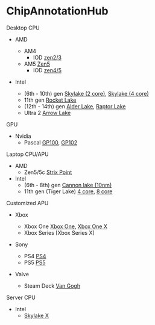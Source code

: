 # ChipAnnotationHub

Desktop CPU
- AMD
    - AM4 
      - IOD [zen2/3](https://www.techpowerup.com/266287/amd-matisse-and-rome-io-controller-dies-mapped-out#g266287-1)
    - AM5 [Zen5](https://x.com/GPUsAreMagic/status/1843054434169081895/photo/1)
      - IOD [zen4/5]([https://www.techpowerup.com/305485/amds-zen-4-i-o-die-detailed-courtesy-of-isscc-presentation#g305485-1](https://x.com/GPUsAreMagic/status/1843054434169081895/photo/3))
     
- Intel
    - (6th - 10th) gen [Skylake (2 core)](https://en.wikichip.org/wiki/File:skylake_(dual_core)_(annotated).png), [Skylake (4 core)](https://en.wikichip.org/wiki/File:skylake_(quad-core)_(annotated).png)
    - 11th gen [Rocket Lake](https://x.com/Locuza_/status/1454152714930331652/photo/3)
    - (12th - 14th) gen [Alder Lake](https://locuza.substack.com/p/die-walkthrough-alder-lake-sp-and), [Raptor Lake](https://substack.com/@locuza/p-69094195)
    - Ultra 2 [Arrow Lake](https://x.com/GPUsAreMagic/status/1848749030009937965/photo/1)
 
GPU
- Nvidia
    - Pascal [GP100](https://x.com/Locuza_/status/1474561489914712068/photo/1), [GP102](https://nemez.net/die/GPU/Pascal/GP102_annotated.png)

Laptop CPU/APU
- AMD
    - Zen5/5c [Strix Point](https://www.techpowerup.com/325035/amd-strix-point-silicon-pictured-and-annotated#g325035-2)
- Intel
    - (6th - 8th) gen [Cannon lake (10nm)](https://x.com/Locuza_/status/1586899983659409413/photo/1)
    - 11th gen (Tiger Lake) [4 core](https://x.com/Locuza_/status/1454152714930331652/photo/1), [8 core](https://x.com/Locuza_/status/1454152714930331652/photo/2)

Customized APU
- Xbox
    - Xbox One [Xbox One](https://x.com/Locuza_/status/1358440764494258177/photo/3), [Xbox One X](https://nemez.net/die/Other/Xbox/X1X_annotated.jpg)
    - Xbox Series [Xbox Series X]
 
- Sony
    - PS4 [PS4](https://x.com/Locuza_/status/1358440764494258177/photo/3)
    - PS5 [PS5](https://nemez.net/die/Other/Xbox/X1X_annotated.jpg)

- Valve
    - Steam Deck [Van Gogh](https://www.tomshardware.com/pc-components/cpus/steam-decks-custom-amd-processor-exposed)

Server CPU
- Intel
    - [Skylake X](https://nemez.net/die/CPU/RefreshLake/SKX_annotated.jpg)
      
